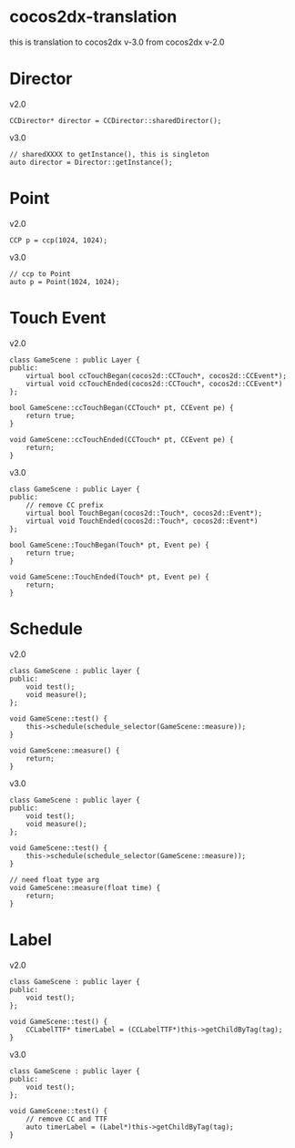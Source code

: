 cocos2dx-translation
====================

this is translation to cocos2dx v-3.0 from cocos2dx v-2.0

Director
======
v2.0
    
    CCDirector* director = CCDirector::sharedDirector();

v3.0
    
    // sharedXXXX to getInstance(), this is singleton
    auto director = Director::getInstance();


Point
======
v2.0
    
    CCP p = ccp(1024, 1024);

v3.0
    
    // ccp to Point
    auto p = Point(1024, 1024);


Touch Event
======
v2.0
    
    class GameScene : public Layer {
    public:
        virtual bool ccTouchBegan(cocos2d::CCTouch*, cocos2d::CCEvent*);
        virtual void ccTouchEnded(cocos2d::CCTouch*, cocos2d::CCEvent*)
    };

    bool GameScene::ccTouchBegan(CCTouch* pt, CCEvent pe) {
        return true; 
    }

    void GameScene::ccTouchEnded(CCTouch* pt, CCEvent pe) {
        return;
    }

v3.0

    class GameScene : public Layer {
    public:
        // remove CC prefix
        virtual bool TouchBegan(cocos2d::Touch*, cocos2d::Event*);
        virtual void TouchEnded(cocos2d::Touch*, cocos2d::Event*)
    };

    bool GameScene::TouchBegan(Touch* pt, Event pe) {
        return true; 
    }

    void GameScene::TouchEnded(Touch* pt, Event pe) {
        return;
    }


Schedule
=======
v2.0

    class GameScene : public layer {
    public:
        void test();
        void measure();
    };
    
    void GameScene::test() {
        this->schedule(schedule_selector(GameScene::measure));    
    }

    void GameScene::measure() {
        return;
    }

v3.0

    class GameScene : public layer {
    public:
        void test();
        void measure();
    };
    
    void GameScene::test() {
        this->schedule(schedule_selector(GameScene::measure));    
    }

    // need float type arg
    void GameScene::measure(float time) {
        return;
    }


Label
=======
v2.0

    class GameScene : public layer {
    public:
        void test();
    };

    void GameScene::test() {
        CCLabelTTF* timerLabel = (CCLabelTTF*)this->getChildByTag(tag);
    }

v3.0

    class GameScene : public layer {
    public:
        void test();
    };

    void GameScene::test() {
        // remove CC and TTF
        auto timerLabel = (Label*)this->getChildByTag(tag);
    }

